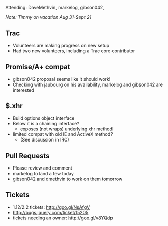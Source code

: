 Attending: DaveMethvin, markelog, gibson042, 

*Note: Timmy on vacation Aug 31-Sept 21*

## Trac
* Volunteers are making progress on new setup
* Had two new volunteers, including a Trac core contributor

## Promise/A+ compat
* gibson042 proposal seems like it should work!
* Checking with jaubourg on his availability, markelog and gibson042 are interested

## $.xhr
* Build options object interface
* Below it is a chaining interface?
  - exposes (not wraps) underlying xhr method
* limited compat with old IE and ActiveX method?
  - (See discussion in IRC)

## Pull Requests
* Please review and comment
* markelog to land a few today
* gibson042 and dmethvin to work on them tomorrow

## Tickets
* 1.12/2.2 tickets: http://goo.gl/NsAfgV
* http://bugs.jquery.com/ticket/15205
* tickets needing an owner: http://goo.gl/v8YQdp
